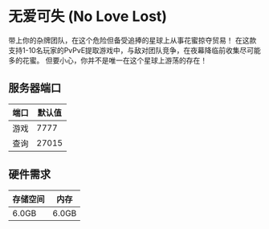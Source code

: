 # 无爱可失 (No Love Lost)

带上你的杂牌团队，在这个危险但备受追捧的星球上从事花蜜掠夺贸易！
在这款支持1-10名玩家的PvPvE提取游戏中，与敌对团队竞争，在夜幕降临前收集尽可能多的花蜜。
但要小心，你并不是唯一在这个星球上游荡的存在！

## 服务器端口
| 端口    | 默认值 |
|---------|---------|
| 游戏    | 7777    |
| 查询   | 27015   |

## 硬件需求
| 存储空间 | 内存     |
|---------|---------|
| 6.0GB   | 6.0GB   | 